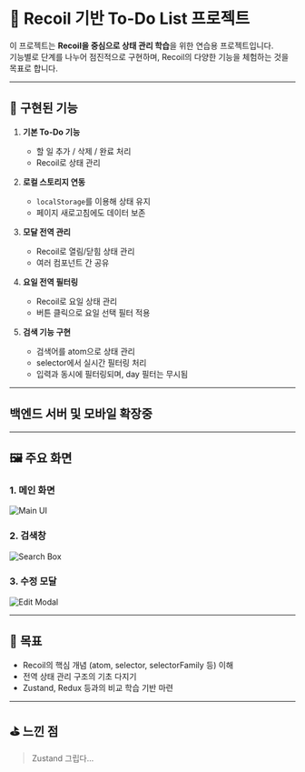 # 📝 Recoil 기반 To-Do List 프로젝트

이 프로젝트는 **Recoil을 중심으로 상태 관리 학습**을 위한 연습용 프로젝트입니다.  
기능별로 단계를 나누어 점진적으로 구현하며, Recoil의 다양한 기능을 체험하는 것을 목표로 합니다.

---

## 🚀 구현된 기능

1. **기본 To-Do 기능**
   - 할 일 추가 / 삭제 / 완료 처리
   - Recoil로 상태 관리

2. **로컬 스토리지 연동**
   - `localStorage`를 이용해 상태 유지
   - 페이지 새로고침에도 데이터 보존

3. **모달 전역 관리**
   - Recoil로 열림/닫힘 상태 관리
   - 여러 컴포넌트 간 공유

4. **요일 전역 필터링**
   - Recoil로 요일 상태 관리
   - 버튼 클릭으로 요일 선택 필터 적용

5. **검색 기능 구현**
   - 검색어를 atom으로 상태 관리
   - selector에서 실시간 필터링 처리
   - 입력과 동시에 필터링되며, day 필터는 무시됨

---

## 백엔드 서버 및 모바일 확장중

---
## 🖼️ 주요 화면

### 1. 메인 화면
![Main UI](https://github.com/user-attachments/assets/18bb4e6d-7867-476d-a0cf-9773d7a8e6d1)

### 2. 검색창
![Search Box](https://github.com/user-attachments/assets/d8ab7843-159e-43f8-b2ab-cefce5926633)

### 3. 수정 모달
![Edit Modal](https://github.com/user-attachments/assets/7763354b-829b-49f7-aed6-f7f7b81e27be)

---

## 🧠 목표

- Recoil의 핵심 개념 (atom, selector, selectorFamily 등) 이해
- 전역 상태 관리 구조의 기초 다지기
- Zustand, Redux 등과의 비교 학습 기반 마련

---

## ⛳ 느낀 점

> Zustand 그립다...
